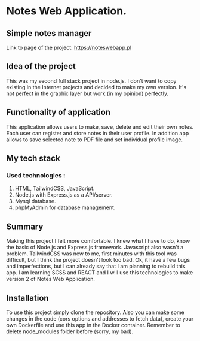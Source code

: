 # **Notes Web Application.**
## Simple notes manager

Link to page of the project: https://noteswebapp.pl

## Idea of the project 
This was my second full stack project in node.js. I don't want to copy existing in the Internet projects and decided to make my own version. It's not perfect in the graphic layer but work (in my opinion) perfectly.

## Functionality of application
This application allows users to make, save, delete and edit their own notes. Each user can register and store notes in their user profile. In addition app allows to save selected note to PDF file and set individual profile image. 

## My tech stack 

### Used technologies :

1. HTML, TailwindCSS, JavaScript.
2. Node.js with Express.js as a API/server.
3. Mysql database.
4. phpMyAdmin for database management.

## Summary
Making this project I felt more comfortable. I knew what I have to do, know the basic of Node.js and Express.js framework. Javascript also wasn't a problem. TailwindCSS was new to me, first minutes with this tool was difficult, but I think the project doesn't look too bad.
Ok, it have a few bugs and imperfections, but I can already say that I am planning to rebuild this app. I am learning SCSS and REACT and I will use this technologies to make version 2 of Notes Web Application.

## Installation

To use this project simply clone the repository. Also you can make some changes in the code (cors options and addresses to fetch data), create your own Dockerfile and use this app in the Docker container. Remember to delete node_modules folder before (sorry, my bad). 